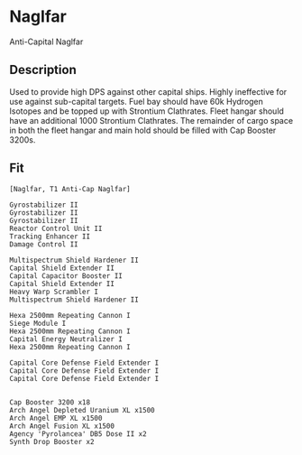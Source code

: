 # Naglfar

Anti-Capital Naglfar

## Description

Used to provide high DPS against other capital ships.  Highly ineffective for use against sub-capital targets.  Fuel bay should have 60k Hydrogen Isotopes and be topped up with Strontium Clathrates. Fleet hangar should have an additional 1000 Strontium Clathrates. The remainder of cargo space in both the fleet hangar and main hold should be filled with Cap Booster 3200s.

## Fit
```
[Naglfar, T1 Anti-Cap Naglfar]

Gyrostabilizer II
Gyrostabilizer II
Gyrostabilizer II
Reactor Control Unit II
Tracking Enhancer II
Damage Control II

Multispectrum Shield Hardener II
Capital Shield Extender II
Capital Capacitor Booster II
Capital Shield Extender II
Heavy Warp Scrambler I
Multispectrum Shield Hardener II

Hexa 2500mm Repeating Cannon I
Siege Module I
Hexa 2500mm Repeating Cannon I
Capital Energy Neutralizer I
Hexa 2500mm Repeating Cannon I

Capital Core Defense Field Extender I
Capital Core Defense Field Extender I
Capital Core Defense Field Extender I


Cap Booster 3200 x18
Arch Angel Depleted Uranium XL x1500
Arch Angel EMP XL x1500
Arch Angel Fusion XL x1500
Agency 'Pyrolancea' DB5 Dose II x2
Synth Drop Booster x2
```
